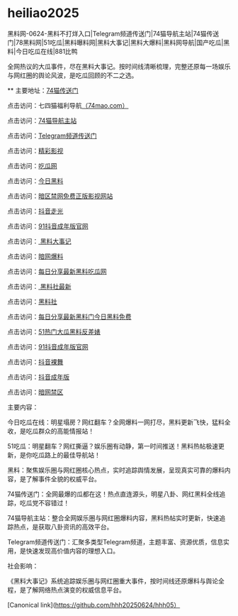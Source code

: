 # heiliao2025
黑料网-0624-黑料不打烊入口|Telegram频道传送门|74猫导航主站|74猫传送门|78黑料网|51吃瓜|黑料曝料网|黑料大事记|黑料大爆料|黑料网导航|国产吃瓜|黑料|今日吃瓜在线|881比鸭

全网热议的大瓜事件，尽在黑料大事记。按时间线清晰梳理，完整还原每一场娱乐与网红圈的舆论风波，是吃瓜回顾的不二之选。

** 主要地址：<a href="https://74mao.com/">74猫传送门</a>

点击访问：七四猫福利导航<a href="https://74mao.com/">（74mao.com）</a>

点击访问：<a href="https://74mao.com/">74猫导航主站</a>

点击访问：<a href="https://74mao.com/">Telegram频道传送门</a>

点击访问：<a href="https://hj-216.pages.dev/">精彩影视</a>

点击访问：<a href="https://hl406.pages.dev/">吃瓜网</a>

点击访问：<a href="https://hl407.pages.dev/">今日黑料</a>

点击访问：<a href="https://aw5-16.pages.dev/">暗区禁网免费正版影视网站</a>

点击访问：<a href="https://dy10-17.pages.dev/">抖音走光</a>

点击访问：<a href="https://dy2-18.pages.dev/">91抖音成年版官网</a>

点击访问：<a href="https://hl409.pages.dev/"> 黑料大事记</a>

点击访问：<a href="https://aw6-16.pages.dev/">暗网爆料</a>

点击访问：<a href="https://hl412.pages.dev/">每日分享最新黑料吃瓜网</a>

点击访问：<a href="https://hl411.pages.dev/"> 黑料社最新</a>

点击访问：<a href="https://hl433.pages.dev/">黑料社</a>

点击访问：<a href="https://hl409.pages.dev/">每日分享最新黑料门今日黑料免费</a>

点击访问：<a href="https://hl411.pages.dev/">51热门大瓜黑料反差婊</a>

点击访问：<a href="https://dy2-09.pages.dev/">91抖音成年版官网</a>

点击访问：<a href="https://dy9-08.pages.dev/">抖音裸舞</a>

点击访问：<a href="https://dy5-08.pages.dev/">抖音成年版</a>

点击访问：<a href="https://aw4-08.pages.dev/">暗网禁区</a>

主要内容：

今日吃瓜在线：明星塌房？网红翻车？全网爆料一网打尽，黑料更新飞快，猛料全收，是吃瓜群众的高能情报站！

51吃瓜：明星翻车？网红撕逼？娱乐圈有动静，第一时间推送！黑料热帖极速更新，是你吃瓜路上的最佳导航站！

黑料：聚焦娱乐圈与网红圈核心热点，实时追踪舆情发展，呈现真实可靠的爆料内容，是了解事件全貌的权威平台。

74猫传送门：全网最爆的瓜都在这！热点直连源头，明星八卦、网红黑料全线追踪，吃瓜党不容错过！

74猫导航主站：整合全网娱乐圈与网红圈爆料内容，黑料热帖实时更新，快速追踪热点，是获取八卦资讯的高效平台。

Telegram频道传送门：汇聚多类型Telegram频道，主题丰富、资源优质，信息实用，是快速发现高价值内容的理想入口。

社会影响：

《黑料大事记》系统追踪娱乐圈与网红圈重大事件，按时间线还原爆料与舆论全程，是了解网络热点演变的权威信息平台。

[Canonical link](https://github.com/hhh20250624/hhh05）

